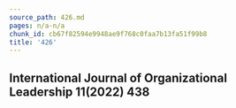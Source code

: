 ```yaml
---
source_path: 426.md
pages: n/a-n/a
chunk_id: cb67f82594e9948ae9f768c0faa7b13fa51f99b8
title: '426'
---
```

## International Journal of Organizational Leadership 11(2022) 438

